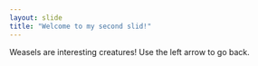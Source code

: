 ```yaml
---
layout: slide
title: "Welcome to my second slid!"
---
```

Weasels are interesting creatures!
Use the left arrow to go back.
